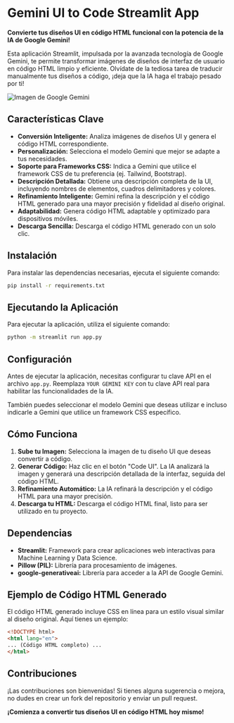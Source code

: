 # Gemini UI to Code Streamlit App

**Convierte tus diseños UI en código HTML funcional con la potencia de la IA de Google Gemini!**

Esta aplicación Streamlit, impulsada por la avanzada tecnología de Google Gemini, te permite transformar imágenes de diseños de interfaz de usuario en código HTML limpio y eficiente. Olvídate de la tediosa tarea de traducir manualmente tus diseños a código, ¡deja que la IA haga el trabajo pesado por ti!

![Imagen de Google Gemini](https://zenuradio.com/wp-content/uploads/2024/05/Gemini-scaled-1.jpg)

## Características Clave

* **Conversión Inteligente:** Analiza imágenes de diseños UI y genera el código HTML correspondiente.
* **Personalización:** Selecciona el modelo Gemini que mejor se adapte a tus necesidades.
* **Soporte para Frameworks CSS:**  Indica a Gemini que utilice el framework CSS de tu preferencia (ej. Tailwind, Bootstrap).
* **Descripción Detallada:** Obtiene una descripción completa de la UI, incluyendo nombres de elementos,  cuadros delimitadores y colores.
* **Refinamiento Inteligente:** Gemini refina la descripción y el código HTML generado para una mayor precisión y  fidelidad al diseño original.
* **Adaptabilidad:** Genera código HTML adaptable y optimizado para dispositivos móviles.
* **Descarga Sencilla:** Descarga el código HTML generado con un solo clic.

## Instalación

Para instalar las dependencias necesarias, ejecuta el siguiente comando:

```bash
pip install -r requirements.txt
```

## Ejecutando la Aplicación

Para ejecutar la aplicación, utiliza el siguiente comando:

```bash
python -m streamlit run app.py
```

## Configuración

Antes de ejecutar la aplicación, necesitas configurar tu clave API en el archivo `app.py`. Reemplaza `YOUR GEMINI KEY` con tu clave API real para habilitar las funcionalidades de la IA.

También puedes seleccionar el modelo Gemini que deseas utilizar e incluso indicarle a Gemini que utilice un framework CSS específico.


## Cómo Funciona

1. **Sube tu Imagen:**  Selecciona la imagen de tu diseño UI que deseas convertir a código.
2. **Generar Código:** Haz clic en el botón "Code UI".  La IA analizará la imagen y generará una descripción detallada de la interfaz, seguida del código HTML.
3. **Refinamiento Automático:** La IA  refinará la descripción y el código HTML para una mayor precisión.
4. **Descarga tu HTML:** Descarga el código HTML final, listo para ser utilizado en tu proyecto.

## Dependencias

* **Streamlit:**  Framework para crear aplicaciones web interactivas para Machine Learning y Data Science.
* **Pillow (PIL):**  Librería para procesamiento de imágenes.
* **google-generativeai:** Librería para acceder a la API de Google Gemini.

## Ejemplo de Código HTML Generado

El código HTML generado incluye CSS en línea para un estilo visual similar al diseño original. Aquí tienes un ejemplo:

```html
<!DOCTYPE html>
<html lang="en">
... (Código HTML completo) ...
</html>
```

## Contribuciones

¡Las contribuciones son bienvenidas! Si tienes alguna sugerencia o mejora, no dudes en crear un fork del repositorio y enviar un pull request.


**¡Comienza a convertir tus diseños UI en código HTML hoy mismo!**
